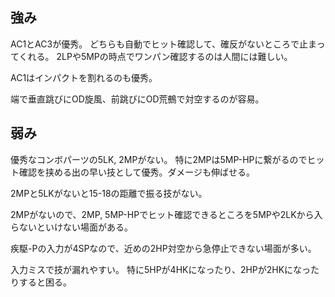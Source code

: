 ## 強み

AC1とAC3が優秀。
どちらも自動でヒット確認して、確反がないところで止まってくれる。
2LPや5MPの時点でワンパン確認するのは人間には難しい。

AC1はインパクトを割れるのも優秀。

端で垂直跳びにOD旋風、前跳びにOD荒鵺で対空するのが容易。

## 弱み

優秀なコンボパーツの5LK, 2MPがない。
特に2MPは5MP-HPに繋がるのでヒット確認を挟める出の早い技として優秀。ダメージも伸ばせる。

2MPと5LKがないと15-18の距離で振る技がない。

2MPがないので、2MP, 5MP-HPでヒット確認できるところを5MPや2LKから入らないといけない場面がある。

疾駆-Pの入力が4SPなので、近めの2HP対空から急停止できない場面が多い。

入力ミスで技が漏れやすい。
特に5HPが4HKになったり、2HPが2HKになったりすると困る。
